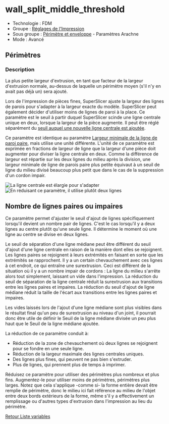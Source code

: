 # wall_split_middle_threshold

* Technologie : FDM
* Groupe : [Réglages de l'Impression](../print_settings/print_settings.md)
* Sous groupe : [Périmètre et enveloppe](../print_settings/print_settings.md#périmètre-et-enveloppe)  - Paramètres Arachne 
* Mode : Avancé

## Périmètres

### Description

La plus petite largeur d'extrusion, en tant que facteur de la largeur d'extrusion normale, au-dessus de laquelle un périmètre moyen (s'il n'y en avait pas déjà un) sera ajouté. 

Lors de l'impression de pièces fines, SuperSlicer ajuste la largeur des lignes de parois pour s'adapter à la largeur exacte du modèle. SuperSlicer peut également décider d'utiliser moins de lignes de paroi à la place. Ce paramètre est le seuil à partir duquel SuperSlicer scinde une ligne centrale unique en deux, lorsque la largeur de la pièce augmente. Il peut être réglé séparément du [seuil auquel une nouvelle ligne centrale est ajoutée](wall_add_middle_threshold.md).

Ce paramètre est identique au paramètre [Largeur minimale de la ligne de paroi paire](min_even_wall_line_width.md), mais utilise une unité différente. L'unité de ce paramètre est exprimée en fractions de largeur de ligne que la largeur d'une pièce doit augmenter pour diviser la ligne centrale en deux. Comme la différence de largeur est répartie sur les deux lignes du milieu après la division, une largeur minimale de ligne de parois paire plus petite équivaut à un seuil de ligne du milieu divisé beaucoup plus petit que dans le cas de la suppression d'un cordon impair.

![La ligne centrale est élargie pour s'adapter](./images/min_wall_line_width_0_34.png)
![En réduisant ce paramètre, il utilise plutôt deux lignes](./images/min_wall_line_width_even_0_1.png)

Nombre de lignes paires ou impaires
----
Ce paramètre permet d'ajuster le seuil d'ajout de lignes spécifiquement lorsqu'il devient un nombre pair de lignes. C'est le cas lorsqu'il y a deux lignes au centre plutôt qu'une seule ligne. Il détermine le moment où une ligne au centre se divise en deux lignes.

Le seuil de séparation d'une ligne médiane peut être différent du seuil d'ajout d'une ligne centrale en raison de la manière dont elles se rejoignent. Les lignes paires se rejoignent à leurs extrémités en faisant en sorte que les extrémités se rapprochent. Il y a un certain chevauchement avec ces lignes à cet endroit, ce qui entraîne une surextrusion. Ceci est différent de la situation où il y a un nombre impair de cordons : La ligne du milieu s'arrête alors tout simplement, laissant un vide dans l'impression. La réduction du seuil de séparation de la ligne centrale réduit la surextrusion aux transitions entre les lignes paires et impaires. La réduction du seuil d'ajout de ligne médiane réduit la taille de l'écart aux transitions entre les lignes paires et impaires.

Les vides laissés lors de l'ajout d'une ligne médiane sont plus visibles dans le résultat final qu'un peu de surextrusion au niveau d'un joint, il pourrait donc être utile de définir le Seuil de la ligne médiane divisée un peu plus haut que le Seuil de la ligne médiane ajoutée.

La réduction de ce paramètre conduit à:
* Réduction de la zone de chevauchement où deux lignes se rejoignent pour se fondre en une seule ligne.
* Réduction de la largeur maximale des lignes centrales uniques.
* Des lignes plus fines, qui peuvent ne pas bien s'extruder.
* Plus de lignes, qui prennent plus de temps à imprimer.

Réduisez ce paramètre pour utiliser des périmètres plus nombreux et plus fins. Augmentez-le pour utiliser moins de périmètres, périmètres plus larges. Notez que cela s'applique -comme si- la forme entière devait être remplie de périmètre, donc le milieu ici fait référence au milieu de l'objet entre deux bords extérieurs de la forme, même s'il y a effectivement un remplissage ou d'autres types d'extrusion dans l'impression au lieu du périmètre.


[Retour Liste variables](variable_list.md)
